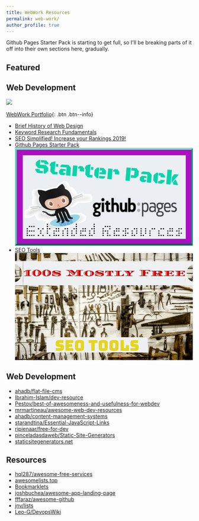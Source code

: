 ```yaml
---
title: WebWork Resources
permalink: web-work/
author_profile: true
---
```



Github Pages Starter Pack is starting to get full, so I'll be breaking parts of it off into their own sections here, gradually.

## Featured

## Web Development

![](https://i.imgur.com/iySrC4c.png)

[WebWork Portfolio](#web-development){: .btn .btn--info}

* <a href="https://www.csbtechemporium.com/web-design-history/" target="_blank">Brief History of Web Design</a>
* <a href="https://www.csbtechemporium.com/keyword-research-fundamentals/" target="_blank">Keyword Research Fundamentals</a>
* <a href="https://csbtechemporium.com/seo-simplified-2019" target="_blank">SEO Simplified! Increase your Rankings 2019!</a>
* [Github Pages Starter Pack](https://infominer.id/gh-pages-starter-pack.html)
[![](/assets/img/gh-pages-starter-pack.png)](https://infominer.id/gh-pages-starter-pack.html)
* [SEO Tools](https://infominer.id/seo-tools.html)
[![](/assets/img/100s-SEO-tools.png)](https://infominer.id/seo-tools.html)





## Web Development
* [ahadb/flat-file-cms](https://github.com/ahadb/flat-file-cms)
* [Ibrahim-Islam/dev-resource](https://github.com/Ibrahim-Islam/dev-resource)
* [Pestov/best-of-awesomeness-and-usefulness-for-webdev](https://github.com/Pestov/best-of-awesomeness-and-usefulness-for-webdev)
* [mrmartineau/awesome-web-dev-resources](https://github.com/mrmartineau/awesome-web-dev-resources)
* [ahadb/content-management-systems](https://github.com/ahadb/content-management-systems)
* [starandtina/Essential-JavaScript-Links](https://github.com/starandtina/Essential-JavaScript-Links)
* [ripienaar/free-for-dev](https://github.com/ripienaar/free-for-dev)
* [pinceladasdaweb/Static-Site-Generators](https://github.com/pinceladasdaweb/Static-Site-Generators)
* [staticsitegenerators.net](https://staticsitegenerators.net)


## Resources

* [hql287/awesome-free-services](https://github.com/hql287/awesome-free-services)
* [awesomelists.top](https://awesomelists.top)
* [Bookmarklets](http://marklets.com/FAQ.aspx)
* [joshbuchea/awesome-app-landing-page](https://github.com/joshbuchea/awesome-app-landing-page)
* [fffaraz/awesome-github](https://github.com/fffaraz/awesome-github)
* [jnv/lists](https://github.com/jnv/lists)
* [Leo-G/DevopsWiki](https://github.com/Leo-G/DevopsWiki)


